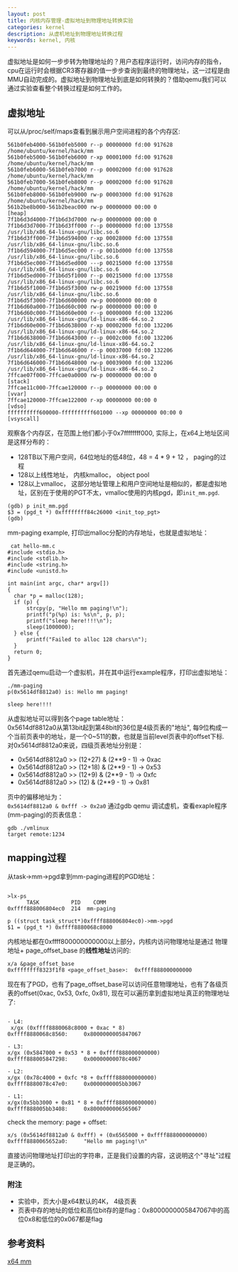 ```yaml
---
layout: post
title: 内核内存管理-虚拟地址到物理地址转换实验
categories: kernel
description: 从虚机地址到物理地址转换过程
keywords: kernel, 内核
---
```


虚拟地址是如何一步步转为物理地址的？用户态程序运行时，访问内存的指令，cpu在运行时会根据CR3寄存器的值一步步查询到最终的物理地址，这一过程是由MMU自动完成的。虚拟地址到物理地址到底是如何转换的？借助qemu我们可以通过实验查看整个转换过程是如何工作的。  

## 虚拟地址  

可以从/proc/self/maps查看到展示用户空间进程的各个内存区:  
```
561b0feb4000-561b0feb5000 r--p 00000000 fd:00 917628                     /home/ubuntu/kernel/hack/mm
561b0feb5000-561b0feb6000 r-xp 00001000 fd:00 917628                     /home/ubuntu/kernel/hack/mm
561b0feb6000-561b0feb7000 r--p 00002000 fd:00 917628                     /home/ubuntu/kernel/hack/mm
561b0feb7000-561b0feb8000 r--p 00002000 fd:00 917628                     /home/ubuntu/kernel/hack/mm
561b0feb8000-561b0feb9000 rw-p 00003000 fd:00 917628                     /home/ubuntu/kernel/hack/mm
561b2be8b000-561b2beac000 rw-p 00000000 00:00 0                          [heap]
7f1b6d3d4000-7f1b6d3d7000 rw-p 00000000 00:00 0
7f1b6d3d7000-7f1b6d3ff000 r--p 00000000 fd:00 137558                     /usr/lib/x86_64-linux-gnu/libc.so.6
7f1b6d3ff000-7f1b6d594000 r-xp 00028000 fd:00 137558                     /usr/lib/x86_64-linux-gnu/libc.so.6
7f1b6d594000-7f1b6d5ec000 r--p 001bd000 fd:00 137558                     /usr/lib/x86_64-linux-gnu/libc.so.6
7f1b6d5ec000-7f1b6d5ed000 ---p 00215000 fd:00 137558                     /usr/lib/x86_64-linux-gnu/libc.so.6
7f1b6d5ed000-7f1b6d5f1000 r--p 00215000 fd:00 137558                     /usr/lib/x86_64-linux-gnu/libc.so.6
7f1b6d5f1000-7f1b6d5f3000 rw-p 00219000 fd:00 137558                     /usr/lib/x86_64-linux-gnu/libc.so.6
7f1b6d5f3000-7f1b6d600000 rw-p 00000000 00:00 0
7f1b6d60a000-7f1b6d60c000 rw-p 00000000 00:00 0
7f1b6d60c000-7f1b6d60e000 r--p 00000000 fd:00 132206                     /usr/lib/x86_64-linux-gnu/ld-linux-x86-64.so.2
7f1b6d60e000-7f1b6d638000 r-xp 00002000 fd:00 132206                     /usr/lib/x86_64-linux-gnu/ld-linux-x86-64.so.2
7f1b6d638000-7f1b6d643000 r--p 0002c000 fd:00 132206                     /usr/lib/x86_64-linux-gnu/ld-linux-x86-64.so.2
7f1b6d644000-7f1b6d646000 r--p 00037000 fd:00 132206                     /usr/lib/x86_64-linux-gnu/ld-linux-x86-64.so.2
7f1b6d646000-7f1b6d648000 rw-p 00039000 fd:00 132206                     /usr/lib/x86_64-linux-gnu/ld-linux-x86-64.so.2
7ffcae07f000-7ffcae0a0000 rw-p 00000000 00:00 0                          [stack]
7ffcae11c000-7ffcae120000 r--p 00000000 00:00 0                          [vvar]
7ffcae120000-7ffcae122000 r-xp 00000000 00:00 0                          [vdso]
ffffffffff600000-ffffffffff601000 --xp 00000000 00:00 0                  [vsyscall]
```

观察各个内存区，在范围上他们都小于0x7ffffffff000, 实际上，在x64上地址区间是这样分布的：  
-  128TB以下用户空间，64位地址的低48位，48 = 4 * 9 + 12 ， paging的过程
-  128以上线性地址， 内核kmalloc， object pool
-  128以上vmalloc， 这部分地址管理上和用户空间地址是相似的，都是虚拟地址，区别在于使用的PGT不太，vmalloc使用的内核pgd，即`init_mm.pgd`.   

```
(gdb) p init_mm.pgd
$3 = (pgd_t *) 0xffffffff84c26000 <init_top_pgt>
(gdb)
```

mm-paging example, 打印出malloc分配的内存地址，也就是虚拟地址：  

```
 cat hello-mm.c
#include <stdio.h>
#include <stdlib.h>
#include <string.h>
#include <unistd.h>

int main(int argc, char* argv[])
{
  char *p = malloc(128);
  if (p) {
      strcpy(p, "Hello mm paging!\n");
      printf("p(%p) is: %s\n", p, p);
      printf("sleep here!!!!\n");
      sleep(1000000);
  } else {
      printf("Failed to alloc 128 chars\n");
  }
  return 0;
}
```   

首先通过qemu启动一个虚拟机，并在其中运行example程序，打印出虚拟地址：  

```
./mm-paging
p(0x5614df8812a0) is: Hello mm paging!

sleep here!!!!
```
从虚拟地址可以得到各个page table地址：  
0x5614df8812a0从第13bit起到第48bit的36位是4级页表的"地址", 每9位构成一个当前页表中的地址，是一个0~511的数，也就是当前level页表中的offset下标. 对0x5614df8812a0来说，四级页表地址分别是：  
- 0x5614df8812a0 >> (12+27) & (2**9 - 1) -> 0xac
- 0x5614df8812a0 >> (12+18) & (2**9 - 1) -> 0x53
- 0x5614df8812a0 >> (12+9)  & (2**9 - 1) -> 0xfc
- 0x5614df8812a0 >> (12)    & (2**9 - 1) -> 0x81
   
页中的偏移地址为：  
`0x5614df8812a0 & 0xfff -> 0x2a0`
通过gdb qemu 调试虚机，查看exaple程序(mm-paging)的页表信息：
```
gdb ./vmlinux
target remote:1234
```

## mapping过程    

从task->mm->pgd拿到mm-paging进程的PGD地址：   
```

>lx-ps
      TASK          PID    COMM
0xffff888006804ec0  214  mm-paging

p ((struct task_struct*)0xffff888006804ec0)->mm->pgd
$1 = (pgd_t *) 0xffff8880068c8000
```

内核地址都在0xffff800000000000以上部分，内核内访问物理地址是通过 物理地址+ page_offset_base 的**线性地址**访问的:    

```
x/a &page_offset_base
0xffffffff8323f1f8 <page_offset_base>:  0xffff888000000000
```

现在有了PGD，也有了page_offset_base可以访问任意物理地址，也有了各级页表的offset(0xac, 0x53, 0xfc, 0x81), 现在可以遍历拿到虚拟地址真正的物理地址了:  

```

- L4:
 x/gx (0xffff8880068c8000 + 0xac * 8)
0xffff8880068c8560:     0x8000000005847067

- L3:
x/gx (0x5847000 + 0x53 * 8 + 0xffff888000000000)
0xffff888005847298:     0x00000000078c4067

- L2:
x/gx (0x78c4000 + 0xfc *8 + 0xffff888000000000)
0xffff8880078c47e0:     0x0000000005bb3067

- L1:
x/gx(0x5bb3000 + 0x81 * 8 + 0xffff888000000000)
0xffff888005bb3408:     0x8000000006565067
```

check the memory: page + offset:  

```
x/s (0x5614df8812a0 & 0xfff) + (0x6565000 + 0xffff888000000000)
0xffff8880065652a0:     "Hello mm paging!\n"
```

直接访问物理地址打印出的字符串，正是我们设置的内容，这说明这个"寻址"过程是正确的。   
 
### 附注  

- 实验中，页大小是x64默认的4K， 4级页表
- 页表中存的地址的低位和高位bit存的是flag：0x8000000005847067中的高位0x8和低位的0x067都是flag  

## 参考资料  
[x64 mm](https://github.com/torvalds/linux/blob/master/Documentation/arch/x86/x86_64/mm.rst)
